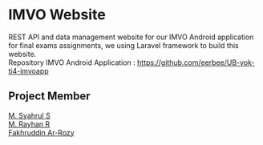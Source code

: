 # IMVO Website
REST API and data management website for our IMVO Android application for final exams assignments, we using Laravel framework to build this website.\
Repository IMVO Android Application : https://github.com/eerbee/UB-vok-ti4-imvoapp

## Project Member
[M. Syahrul S](https://github.com/80cassava)\
[M. Rayhan R](https://github.com/rayhanrizz)\
[Fakhruddin Ar-Rozy](https://github.com/rozi020)
